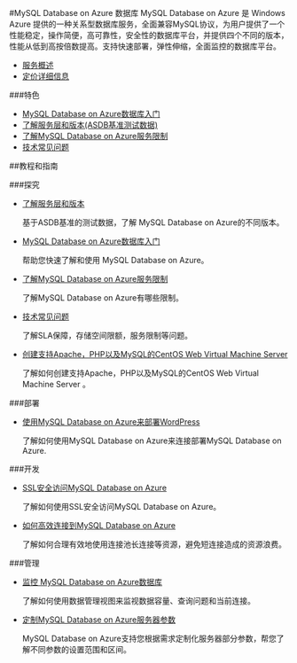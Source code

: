 <properties linkid="" urlDisplayName="" pageTitle="MySQL Database on Azure 数据库 - Azure 微软云" metaKeywords="Azure 云,技术文档,文档与资源,MySQL,数据库,技术指南,Azure MySQL,MySQL PaaS,Azure MySQL PaaS,Azure MySQL Service,Azure RDS" description="MySQL Database on Azure的技术帮助让您迅速了解当前业务，选择适合您的性能层级，轻松入门使用，并帮助您监视管理使用数据库，随时查看性能情况。" metaCanonical="" services="MySQL" documentationCenter="Services" title="" authors="" solutions="" manager="" editor=""/>
<tags ms.service="mysql" ms.date="" wacn.date="08/19/2015"/>  

#MySQL Database on Azure 数据库
MySQL Database on Azure 是 Windows Azure 提供的一种关系型数据库服务，全面兼容MySQL协议，为用户提供了一个性能稳定，操作简便，高可靠性，安全性的数据库平台，并提供四个不同的版本，性能从低到高按倍数提高。支持快速部署，弹性伸缩，全面监控的数据库平台。

- [服务概述](/home/features/mysql)
- [定价详细信息](/home/features/mysql/#price)

###特色  
- [MySQL Database on Azure数据库入门](/documentation/articles/mysql-database-get-started)  
- [了解服务层和版本(ASDB基准测试数据)](/documentation/articles/mysql-database-performance-guidance-asdb-test-result)  
- [了解MySQL Database on Azure服务限制](/documentation/articles/mysql-database-operation-limitation)  
- [技术常见问题](/documentation/articles/mysql-database-tech-faq)  


##教程和指南  

###探究  

- [了解服务层和版本](/documentation/articles/mysql-database-performance-guidance-asdb-test-result)

    基于ASDB基准的测试数据，了解 MySQL Database on Azure的不同版本。

- [MySQL Database on Azure数据库入门](/documentation/articles/mysql-database-get-started)

    帮助您快速了解和使用 MySQL Database on Azure。

- [了解MySQL Database on Azure服务限制](/documentation/articles/mysql-database-operation-limitation)

    了解MySQL Database on Azure有哪些限制。

- [技术常见问题](/documentation/articles/mysql-database-tech-faq)

    了解SLA保障，存储空间限额，服务限制等问题。

- [创建支持Apache，PHP以及MySQL的CentOS Web Virtual Machine Server](http://www.cnblogs.com/WilsonWu/archive/2012/12/13/2816122.html)

    了解如何创建支持Apache，PHP以及MySQL的CentOS Web Virtual Machine Server 。


###部署  

- [使用MySQL Database on Azure来部署WordPress](/documentation/articles/mysql-database-wordpress-setup)

    了解如何使用MySQL Database on Azure来连接部署MySQL Database on Azure.

###开发

- [SSL安全访问MySQL Database on Azure](/documentation/articles/mysql-database-ssl-connection)

    了解如何使用SSL安全访问MySQL Database on Azure。

- [如何高效连接到MySQL Database on Azure](/documentation/articles/mysql-database-connection-pool)

    了解如何合理有效地使用连接池长连接等资源，避免短连接造成的资源浪费。

###管理  

- [监控 MySQL Database on Azure数据库](/documentation/articles/mysql-database-operation-monitoring-metrics)

    了解如何使用数据管理视图来监视数据容量、查询问题和当前连接。  

- [定制MySQL Database on Azure服务器参数](/documentation/articles/mysql-database-advanced-settings)

    MySQL Database on Azure支持您根据需求定制化服务器部分参数，帮您了解不同参数的设置范围和区间。
